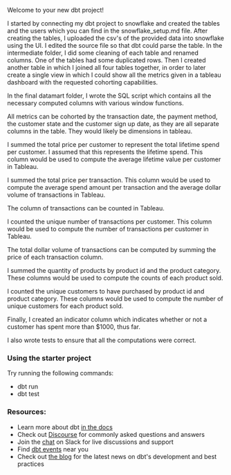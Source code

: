 Welcome to your new dbt project!

I started by connecting my dbt project to snowflake and created the tables and the users which you can
find in the snowflake_setup.md file.
After creating the tables, I uploaded the csv's of the provided data into snowflake using the UI.
I edited the source file so that dbt could parse the table.
In the intermediate folder, I did some cleaning of each table and renamed columns. One of the tables had some duplicated rows. Then I created another table in which I joined all four tables together, in order to later create a single view in which I could show all the metrics given in a tableau dashboard with the requested cohorting capabilities.

In the final datamart folder, I wrote the SQL script which contains all the necessary computed columns with various window functions.

All metrics can be cohorted by the transaction date, the payment method, the customer state and the customer sign up date, as they are all separate columns in the table. They would likely be dimensions in tableau.

I summed the total price per customer to represent the total lifetime spend per customer. I assumed that this represents the lifetime spend. This column would be used to compute the average lifetime value per customer in Tableau.

I summed the total price per transaction. This column would be used to compute the average spend amount per transaction and the average dollar volume of transactions in Tableau.

The column of transactions can be counted in Tableau.

I counted the unique number of transactions per customer. This column would be used to compute the number of transactions per customer in Tableau.

The total dollar volume of transactions can be computed by summing the price of each transaction column.

I summed the quantity of products by product id and the product category. These columns would be used to compute the counts of each product sold.

I counted the unique customers to have purchased by product id and product category. These columns would be used to compute the number of unique customers for each product sold.

Finally, I created an indicator column which indicates whether or not a customer has spent more than $1000, thus far. 

I also wrote tests to ensure that all the computations were correct.


### Using the starter project

Try running the following commands:
- dbt run
- dbt test


### Resources:
- Learn more about dbt [in the docs](https://docs.getdbt.com/docs/introduction)
- Check out [Discourse](https://discourse.getdbt.com/) for commonly asked questions and answers
- Join the [chat](https://community.getdbt.com/) on Slack for live discussions and support
- Find [dbt events](https://events.getdbt.com) near you
- Check out [the blog](https://blog.getdbt.com/) for the latest news on dbt's development and best practices
